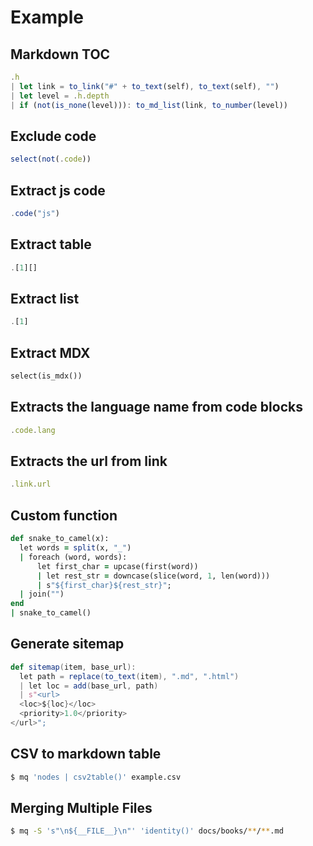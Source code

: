 # Example

## Markdown TOC

```js
.h
| let link = to_link("#" + to_text(self), to_text(self), "")
| let level = .h.depth
| if (not(is_none(level))): to_md_list(link, to_number(level))
```

## Exclude code

```js
select(not(.code))
```

## Extract js code

```js
.code("js")
```

## Extract table

```js
.[1][]
```

## Extract list

```js
.[1]
```

## Extract MDX

```python
select(is_mdx())
```

## Extracts the language name from code blocks

```js
.code.lang
```

## Extracts the url from link

```js
.link.url
```

## Custom function

```ruby
def snake_to_camel(x):
  let words = split(x, "_")
  | foreach (word, words):
      let first_char = upcase(first(word))
      | let rest_str = downcase(slice(word, 1, len(word)))
      | s"${first_char}${rest_str}";
  | join("")
end
| snake_to_camel()
```

## Generate sitemap

```scala
def sitemap(item, base_url):
  let path = replace(to_text(item), ".md", ".html")
  | let loc = add(base_url, path)
  | s"<url>
  <loc>${loc}</loc>
  <priority>1.0</priority>
</url>";
```

## CSV to markdown table

```bash
$ mq 'nodes | csv2table()' example.csv
```

## Merging Multiple Files

```bash
$ mq -S 's"\n${__FILE__}\n"' 'identity()' docs/books/**/**.md
```
